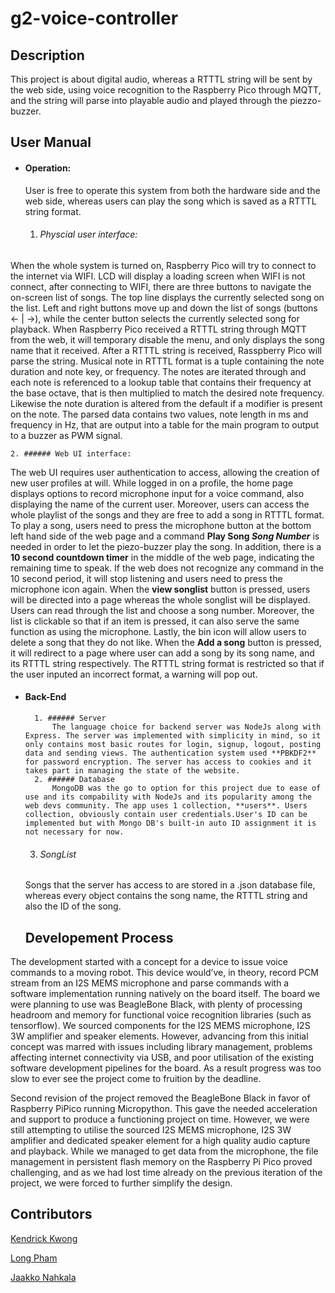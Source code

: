 # g2-voice-controller

## Description
This project is about digital audio, whereas a RTTTL string will be sent by the web side, using voice recognition to the Raspberry Pico through MQTT, and the string will parse into playable audio and played through the piezzo-buzzer. 


## User Manual


- #### Operation:
	User is free to operate this system from both the hardware side and the web side, whereas users can play the song which is saved as a RTTTL string format. 
	1. ###### Physcial user interface: 
When the whole system is turned on, Raspberry Pico will try to connect to the internet via WIFI. LCD will display a loading screen when WIFI is not connect, after connecting to WIFI, there are three buttons to navigate the on-screen list of songs. The top line displays the currently selected song on the list. Left and right buttons move up and down the list of songs (buttons <- | ->), while the center button selects the currently selected song for playback. When Raspberry Pico received a RTTTL string through MQTT from the web, it will temporary disable the menu, and only displays the song name that it received. After a RTTTL string is received, Rasspberry Pico will parse the string. Musical note in RTTTL format is a tuple containing the note duration and note key, or frequency. The notes are iterated through and each note is referenced to a lookup table that contains their frequency at the base octave, that is then multiplied to match the desired note frequency. Likewise the note duration is altered from the default if a modifier is present on the note. The parsed data contains two values, note length in ms and frequency in Hz, that are output into a table for the main program to output to a buzzer as PWM signal.

	2. ###### Web UI interface:
The web UI requires user authentication to access, allowing the creation of new user profiles at will. While logged in on a profile, the home page displays options to record microphone input for a voice command, also displaying the name of the current user. Moreover, users can access the whole playlist of the songs and they are free to add a song in RTTTL format. To play a song, users need to press the microphone button at the bottom left hand side of the web page and a command **Play Song *Song Number*** is needed in order to let the piezo-buzzer play the song. In addition, there is a **10 second countdown timer** in the middle of the web page, indicating the remaining time to speak. If the web does not recognize any command in the 10 second period, it will stop listening and users need to press the microphone icon again. When the **view songlist** button is pressed, users will be directed into a page whereas the whole songlist will be displayed. Users can read through the list and choose a song number. Moreover, the list is clickable so that if an item is pressed, it can also serve the same function as using the microphone. Lastly, the bin icon will allow users to delete a song that they do not like. When the  **Add a song** button is pressed, it will redirect to a page where user can add a song by its song name, and its RTTTL string respectively. The RTTTL string format is restricted so that if the user inputed an incorrect format, a warning will pop out. 

- #### Back-End
		1. ###### Server
			The language choice for backend server was NodeJs along with Express. The server was implemented with simplicity in mind, so it only contains most basic routes for login, signup, logout, posting data and sending views. The authentication system used **PBKDF2** for password encryption. The server has access to cookies and it takes part in managing the state of the website.
		2. ###### Database
			MongoDB was the go to option for this project due to ease of use and its compability with NodeJs and its popularity among the web devs community. The app uses 1 collection, **users**. Users collection, obviously contain user credentials.User's ID can be implemented but with Mongo DB's built-in auto ID assignment it is not necessary for now.
   3. ###### SongList
   Songs that the server has access to are stored in a .json database file, whereas every object contains the song name, the RTTTL string and also the ID of the song.
   
  ## Developement Process
The development started with a concept for a device to issue voice commands to a moving robot. This device would’ve, in theory, record PCM stream from an I2S MEMS microphone and parse commands with a software implementation running natively on the board itself. The board we were planning to use was BeagleBone Black, with plenty of processing headroom and memory for functional voice recognition libraries (such as tensorflow). We sourced components for the I2S MEMS microphone, I2S 3W amplifier and speaker elements. However, advancing from this initial concept was marred with issues including library management, problems affecting internet connectivity via USB, and poor utilisation of the existing software development pipelines for the board. As a
result progress was too slow to ever see the project come to fruition by the deadline.

Second revision of the project removed the BeagleBone Black in favor of Raspberry PiPico running Micropython. This gave the needed acceleration and support to produce a functioning project on time. However, we were still attempting to utilise the sourced I2S MEMS microphone, I2S 3W amplifier and dedicated speaker element for a high quality audio capture and playback. While we managed to get data from the microphone, the file management in persistent flash memory on the Raspberry Pi Pico proved challenging, and as we had lost time already on the previous iteration of the project, we
were forced to further simplify the design. 


## Contributors

[Kendrick Kwong](https://github.com/kendrick-807)

[Long Pham](https://github.com/phamduylong)

[Jaakko Nahkala](https://github.com/jaakkoiot)

